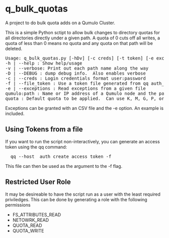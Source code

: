 # q_bulk_quotas
A project to do bulk quota adds on a Qumulo Cluster.

This is a simple Python sctipt to allow bulk changes to directory quotas for all directories directly under a given path.
A quota of 0 cuts off all writes, a quota of less than 0 means no quota and any quota on that path will be deleted.

<pre>
Usage: q_bulk_quotas.py [-hDv] [-c creds] [-t token] [-e exceptions] qumulo:path quota \n"
-h | --help : Show help/usage
-v | --verbose: Print out each path name along the way
-D | --DEBUG : dump debug info.  Also enables verbose
-c | --creds : Login credentials format user:password
-f | --file_token : Use a token file generated from qq auth_create_token-t | --token : Use an auth token
-e | --exceptions : Read exceptions from a given file
qumulo:path : Name or IP address of a Qumulo node and the parent path of the quotas [colon separated]
quota : Default quota to be applied.  Can use K, M, G, P, or T [case insensitive]
</pre>

Exceptions can be granted with an CSV file and the -e option.  An example is included.  

## Using Tokens from a file
If you want to run the script non-interactively, you can generate an access token using the qq command:
<pre>
  qq --host <your host> auth_create_access_token -f <file> <user>
</pre>

This file can then be used as the argument to the -f flag.

## Restricted User Role
It may be desireable to have the script run as a user with the least required priviledges.  This can be done by 
generating a role with the following permissions
<ul>
  <li>FS_ATTRIBUTES_READ</li>
  <li>NETOWRK_READ</li>
  <li>QUOTA_READ</li>
  <li>QUOTA_WRITE</li>
</ul>

